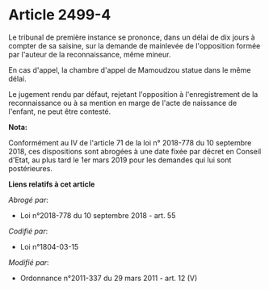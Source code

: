 # Article 2499-4

Le tribunal de première instance se prononce, dans un délai de dix jours à compter de sa saisine, sur la demande de mainlevée
de l'opposition formée par l'auteur de la reconnaissance, même mineur. 

En cas d'appel,     la chambre d'appel de Mamoudzou statue dans le même délai. 

Le jugement rendu par défaut, rejetant l'opposition à l'enregistrement de la reconnaissance ou à sa mention en marge de
l'acte de naissance de l'enfant, ne peut être contesté.

**Nota:**

Conformément au IV de l'article 71 de la loi n° 2018-778 du 10 septembre 2018, ces dispositions sont abrogées à une date
fixée par décret en Conseil d'Etat, au plus tard le 1er mars 2019 pour les demandes qui lui sont postérieures.

**Liens relatifs à cet article**

_Abrogé par_:

  - Loi n°2018-778 du 10 septembre 2018 - art. 55

_Codifié par_:

  - Loi n°1804-03-15

_Modifié par_:

  - Ordonnance n°2011-337 du 29 mars 2011 - art. 12 (V)
